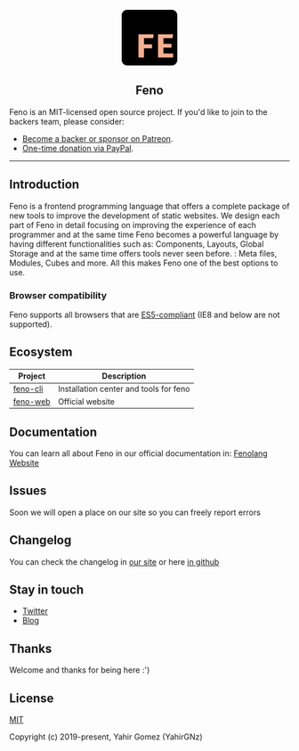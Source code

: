<p align="center">
    <a href="https://fenolang.herokuapp.com" target="_blank">
        <img src="./logo.png" width="100">
    </a>
</p>

<h2 align="center">Feno</h2>

Feno is an MIT-licensed open source project. If you'd like to join to the backers team, please consider:

- [Become a backer or sponsor on Patreon](https://www.patreon.com/yahirgnz).
- [One-time donation via PayPal](https://paypal.me/yahirgnz).

---

## Introduction

Feno is a frontend programming language that offers a complete package of new tools to improve the development of static websites. We design each part of Feno in detail focusing on improving the experience of each programmer and at the same time Feno becomes a powerful language by having different functionalities such as: Components, Layouts, Global Storage and at the same time offers tools never seen before. : Meta files, Modules, Cubes and more. All this makes Feno one of the best options to use.

### Browser compatibility

Feno supports all browsers that are [ES5-compliant](http://kangax.github.io/compat-table/es5/) (IE8 and below are not supported).

## Ecosystem

| Project | Description |
|---------|--------|
| [feno-cli] | Installation center and tools for feno |
| [feno-web] | Official website |

[feno-cli]: https://github.com/fenolang/feno-cli
[feno-web]: https://github.com/fenolang/feno-web

## Documentation

You can learn all about Feno in our official documentation in: [Fenolang Website](https://fenolang.herokuapp.com/docs/)

## Issues

Soon we will open a place on our site so you can freely report errors

## Changelog

You can check the changelog in [our site](https://fenolang.herokuapp.com/roadmap) or here [in github](https://github.com/fenolang/feno/blob/master/CHANGELOG.md)

## Stay in touch

- [Twitter](https://twitter.com/fenolang)
- [Blog](https://medium.com/@fenolang)

## Thanks

Welcome and thanks for being here :')

## License

[MIT](http://opensource.org/licenses/MIT)

Copyright (c) 2019-present, Yahir Gomez (YahirGNz)